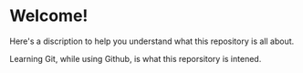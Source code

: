 # Welcome!

Here's a discription to help you understand what this repository is all about.

Learning Git, while using Github, is what this reporsitory is intened. 
